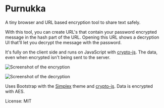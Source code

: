 # Purnukka
A tiny browser and URL based encryption tool to share text safely.

With this tool, you can create URL's that contain your password encrypted message in the hash part of the URL.
Opening this URL shows a decryption UI that'll let you decrypt the message with the password.

It's fully on the client side and runs on JavaScript with [crypto-js](https://github.com/brix/crypto-js). The data, even when encrypted isn't being sent to the server.

![Screenshot of the encryption](http://pic.useful.fi/9e9a21c9bf62752e02661084272503e4.png)

![Screenshot of the decryption](http://pic.useful.fi/fcf56bb2c5f523c5092e258741ca15d2.png)

Uses Bootstrap with the [Simplex](http://bootswatch.com/simplex/) theme and [crypto-js](https://github.com/brix/crypto-js).
Data is encrypted with AES.

License: MIT
